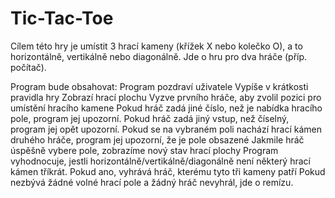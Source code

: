 # Tic-Tac-Toe

Cílem této hry je umístit 3 hrací kameny (křížek X nebo kolečko O), a to horizontálně, vertikálně nebo diagonálně. Jde o hru pro dva hráče (příp. počítač).

Program bude obsahovat:
Program pozdraví uživatele
Vypíše v krátkosti pravidla hry
Zobrazí hrací plochu
Vyzve prvního hráče, aby zvolil pozici pro umístění hracího kamene
Pokud hráč zadá jiné číslo, než je nabídka hracího pole, program jej upozorní.
Pokud hráč zadá jiný vstup, než číselný, program jej opět upozorní.
Pokud se na vybraném poli nachází hrací kámen druhého hráče, program jej upozorní, že je pole obsazené
Jakmile hráč úspěšně vybere pole, zobrazíme nový stav hrací plochy
Program vyhodnocuje, jestli horizontálně/vertikálně/diagonálně není některý hrací kámen tříkrát. Pokud ano, vyhrává hráč, kterému tyto tři kameny patří
Pokud nezbývá žádné volné hrací pole a žádný hráč nevyhrál, jde o remízu.
